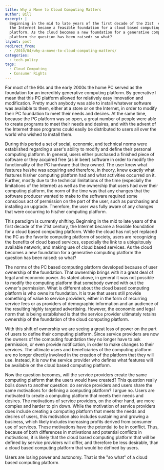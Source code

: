```yaml
---
title: Why a Move to Cloud Computing Matters
author: Bill
excerpt: |
  Beginning in the mid to late years of the first decade of the 21st  century,
  the Internet became a feasible foundation for a cloud based computing
  platform. As the cloud becomes a new foundation for a generative computing
  platform the question has been raised: so what?
layout: post
redirect_from:
  - /2010/04/why-a-move-to-cloud-computing-matters/
categories:
  - tech-policy
tags:
  - Cloud Computing
  - Consumer Rights
---
```

For most of the 90s and the early 2000s the home PC served as the foundation
for an incredibly generative computing platform. By generative I mean that this
PC platform allowed for relatively easy innovation and modification. Pretty
much anybody was able to install whatever software was available to them,
either at a store or on the Internet, in order to modify their PC foundation to
meet their needs and desires. At the same time, because the PC platform was so
open, a great number of people were able to create programs to meet their needs
and desires, and with the advent of the Internet these programs could easily be
distributed to users all over the world who wished to install them.

During this period a set of social, economic, and technical norms were
established regarding a user's ability to modify and define their personal
computing platform. In general, users either purchased a finished piece of
software or they acquired free (as in beer) software in order to modify the
functionality of the PC hardware that they owned. The user knew what features
he/she was acquiring and therefore, in theory, knew exactly what features
his/her computing platform had and what activities occurred on it. Further,
mostly due to the technical limitations of the time (especially the limitations
of the Internet) as well as the ownership that users had over their computing
platform, the norm of the time was that any changes that the software producer
wanted to make to the software required some conscious act of permission on the
part of the user, such as purchasing and installing an upgrade. Therefore, the
user was fully aware of any changes that were occurring to his/her computing
platform.

This paradigm is currently shifting. Beginning in the mid to late years of the
first decade of the 21st century, the Internet became a feasible foundation for
a cloud based computing platform. While the cloud has not yet replaced the PC
as the favorite computing platform of society, users are recognizing the
benefits of cloud based services, especially the link to a ubiquitously
available network, and making use of cloud based services. As the cloud becomes
a new foundation for a generative computing platform the question has been
raised: so what?

The norms of the PC based computing platform developed because of user
ownership of the foundation. That ownership brings with it a great deal of
legal and economic power. As stated above, in general it was not possible to
modify the computing platform that somebody owned with out the owner's
permission. What is different about the cloud based computing platform is who
owns its foundation. It is true that users still provide something of value to
service providers, either in the form of recurring service fees or as providers
of demographic information and an audience of the resulting highly targeted
advertising. However, the economic and legal norm that is being established is
that the service provider ultimately retains ownership of the foundation of the
cloud computing platform.

With this shift of ownership we are seeing a great loss of power on the part of
users to define their computing platform. Since service providers are now the
owners of the computing foundation they no longer have to ask permission, or
even provide notification, in order to make changes to their services. The
ultimate users and beneficiaries of the computing platform are no longer
directly involved in the creation of the platform that they will use. Instead,
it is now the service provider who defines what features will be available on
the cloud based computing platform.

Now the question becomes, will the service providers create the same computing
platform that the users would have created? This question really boils down to
another question: do service providers and users share the same motivations for
defining a computing platform? I argue no. Users are motivated to create a
computing platform that meets their needs and desires. The motivations of
service providers, on the other hand, are more complex and harder to pin down.
While the motivation of service providers does include creating a computing
platform that meets the needs and desires of users, this motivation also
includes sustaining and growing a business, which likely includes increasing
profits derived from consumer use of services. These motivations have the
potential to be in conflict. Thus, because of both differences in motivations
and potential conflicts in motivations, it is likely that the cloud based
computing platform that will be defined by service providers will differ, and
therefore be less desirable, than a cloud based computing platform that would
be defined by users.

Users are losing power and autonomy. That is the "so what" of a cloud based
computing platform.
